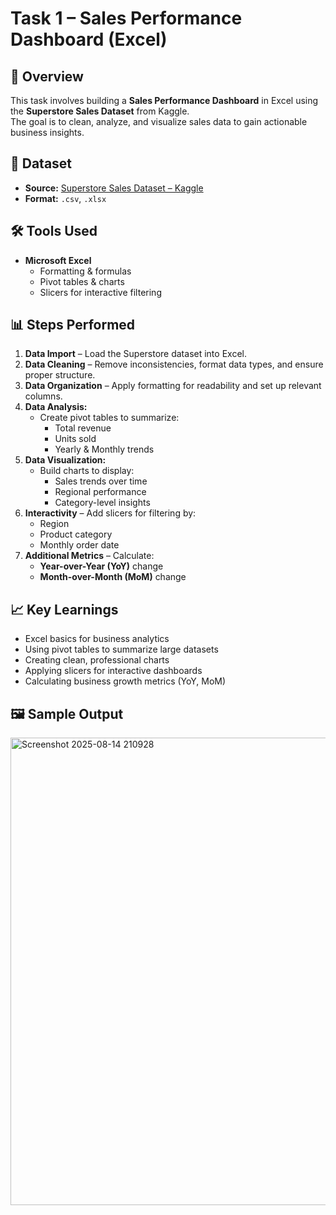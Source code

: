 # Task 1 – Sales Performance Dashboard (Excel)

## 📌 Overview
This task involves building a **Sales Performance Dashboard** in Excel using the **Superstore Sales Dataset** from Kaggle.  
The goal is to clean, analyze, and visualize sales data to gain actionable business insights.

## 📂 Dataset
- **Source:** [Superstore Sales Dataset – Kaggle](https://www.kaggle.com/datasets/rohitsahoo/sales-forecasting?resource=download)
- **Format:** `.csv`, `.xlsx`

## 🛠 Tools Used
- **Microsoft Excel**  
  - Formatting & formulas
  - Pivot tables & charts
  - Slicers for interactive filtering

## 📊 Steps Performed
1. **Data Import** – Load the Superstore dataset into Excel.  
2. **Data Cleaning** – Remove inconsistencies, format data types, and ensure proper structure.  
3. **Data Organization** – Apply formatting for readability and set up relevant columns.  
4. **Data Analysis:**
   - Create pivot tables to summarize:
     - Total revenue
     - Units sold
     - Yearly & Monthly trends
5. **Data Visualization:**
   - Build charts to display:
     - Sales trends over time
     - Regional performance
     - Category-level insights
6. **Interactivity** – Add slicers for filtering by:
   - Region
   - Product category
   - Monthly order date
7. **Additional Metrics** – Calculate:
   - **Year-over-Year (YoY)** change
   - **Month-over-Month (MoM)** change

## 📈 Key Learnings
- Excel basics for business analytics
- Using pivot tables to summarize large datasets
- Creating clean, professional charts
- Applying slicers for interactive dashboards
- Calculating business growth metrics (YoY, MoM)

## 🖼 Sample Output
<img width="1665" height="748" alt="Screenshot 2025-08-14 210928" src="https://github.com/user-attachments/assets/3a8f645f-ac7b-4935-b367-5ed7f29f9194" />

